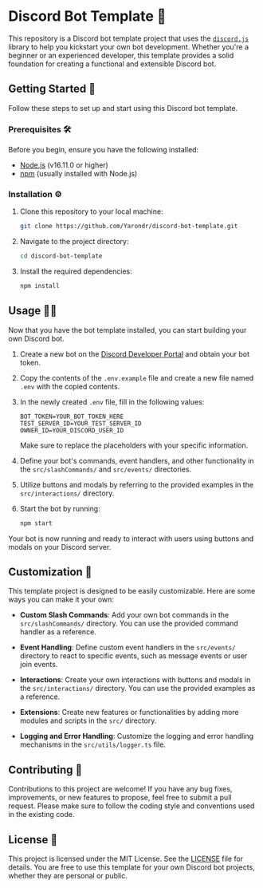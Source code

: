 # Discord Bot Template 🤖

This repository is a Discord bot template project that uses the [`discord.js`](https://discord.js.org) library to help you kickstart your own bot development. Whether you're a beginner or an experienced developer, this template provides a solid foundation for creating a functional and extensible Discord bot.

## Getting Started 🚀

Follow these steps to set up and start using this Discord bot template.

### Prerequisites 🛠️

Before you begin, ensure you have the following installed:

- [Node.js](https://nodejs.org/) (v16.11.0 or higher)
- [npm](https://www.npmjs.com/) (usually installed with Node.js)

### Installation ⚙️

1. Clone this repository to your local machine:

   ```bash
   git clone https://github.com/Yarondr/discord-bot-template.git
   ```

2. Navigate to the project directory:

   ```bash
   cd discord-bot-template
   ```

3. Install the required dependencies:

   ```bash
   npm install
   ```

## Usage 🧑‍💻

Now that you have the bot template installed, you can start building your own Discord bot.

1. Create a new bot on the [Discord Developer Portal](https://discord.com/developers/applications) and obtain your bot token.

2. Copy the contents of the `.env.example` file and create a new file named `.env` with the copied contents.

3. In the newly created `.env` file, fill in the following values:
    
   ```env
   BOT_TOKEN=YOUR_BOT_TOKEN_HERE
   TEST_SERVER_ID=YOUR_TEST_SERVER_ID
   OWNER_ID=YOUR_DISCORD_USER_ID
   ```

   Make sure to replace the placeholders with your specific information.

5. Define your bot's commands, event handlers, and other functionality in the `src/slashCommands/` and `src/events/` directories.

6. Utilize buttons and modals by referring to the provided examples in the `src/interactions/` directory.

7. Start the bot by running:

   ```bash
   npm start
   ```

Your bot is now running and ready to interact with users using buttons and modals on your Discord server.

## Customization 🎨

This template project is designed to be easily customizable. Here are some ways you can make it your own:

- **Custom Slash Commands**: Add your own bot commands in the `src/slashCommands/` directory. You can use the provided command handler as a reference.

- **Event Handling**: Define custom event handlers in the `src/events/` directory to react to specific events, such as message events or user join events.

- **Interactions**: Create your own interactions with buttons and modals in the `src/interactions/` directory. You can use the provided examples as a reference.

- **Extensions**: Create new features or functionalities by adding more modules and scripts in the `src/` directory.

- **Logging and Error Handling**: Customize the logging and error handling mechanisms in the `src/utils/logger.ts` file.

## Contributing 🤝

Contributions to this project are welcome! If you have any bug fixes, improvements, or new features to propose, feel free to submit a pull request. Please make sure to follow the coding style and conventions used in the existing code.

## License 📝

This project is licensed under the MIT License. See the [LICENSE](LICENSE) file for details. You are free to use this template for your own Discord bot projects, whether they are personal or public.
